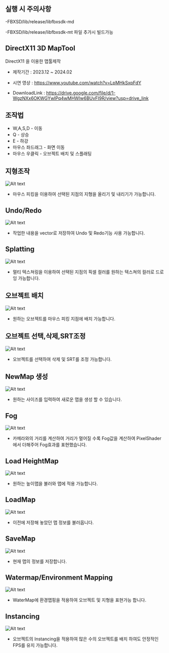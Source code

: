 ## 실행 시 주의사항
-FBXSD/lib/release/libfbxsdk-md

-FBXSD/lib/release/libfbxsdk-mt
파일 추가시 빌드가능


## DirectX11 3D MapTool
  
DirectX11 을 이용한 맵툴제작
* 제작기간 : 2023.12 ~ 2024.02

* 시연 영상 : https://www.youtube.com/watch?v=LpMHkSxpFdY
 
* DownloadLink : https://drive.google.com/file/d/1-WgzNXx6OKWGYwIPq4wMHWlw6BUvFI9R/view?usp=drive_link
  
## 조작법

* W,A,S,D - 이동
* Q - 상승
* E  - 하강
* 마우스 좌드래그 - 화면 이동
* 마우스 우클릭  - 오브젝트 배치 및 스플래팅  

## 지형조작

![Alt text](ReadmeImage/1.gif)
* 마우스 피킹을 이용하여 선택된 지점의 지형을 올리기 및 내리기가 가능합니다.
  
## Undo/Redo  
![Alt text](ReadmeImage/2.gif)
* 작업한 내용을 vector로 저장하여 Undo 및 Redo기능 사용 가능합니다.
## Splatting
![Alt text](ReadmeImage/3.gif)
* 멀티 텍스쳐링을 이용하여 선택된 지점의 픽셀 컬러를 원하는 텍스쳐의 컬러로 드로잉 가능합니다.

## 오브젝트 배치
![Alt text](ReadmeImage/4.gif)
* 원하는 오브젝트를 마우스 피킹 지점에 배치 가능합니다.

## 오브젝트 선택,삭제,SRT조정
![Alt text](ReadmeImage/5.gif)
* 오브젝트를 선택하여 삭제 및 SRT를 조정 가능합니다.
  
## NewMap 생성
![Alt text](ReadmeImage/6.gif)
* 원하는 사이즈를 입력하여 새로운 맵을 생성 할 수 있습니다.

## Fog
![Alt text](ReadmeImage/7.gif)
* 카메라와의 거리를 계산하여 거리가 멀어질 수록
  Fog값을 계산하여 PixelShader에서 더해주어 
  Fog효과를 표현했습니다.

## Load HeightMap
![Alt text](ReadmeImage/8.gif)
* 원하는 높이맵을 불러와 맵에 적용 가능합니다.

## LoadMap
![Alt text](ReadmeImage/9.gif)
* 이전에 저장해 놓았던 맵 정보를 불러옵니다.

## SaveMap
![Alt text](ReadmeImage/10.gif)
* 현재 맵의 정보를 저장합니다.

## Watermap/Environment Mapping
![Alt text](ReadmeImage/11.gif)
* WaterMap에 환경맵핑을 적용하여 오브젝트 및 지형을 표현가능 합니다.
## Instancing
![Alt text](ReadmeImage/12.gif)
* 오브젝트의 Instancing을 적용하여 많은 수의 오브젝트를 배치 하여도 안정적인 FPS를 유지 가능합니다.
